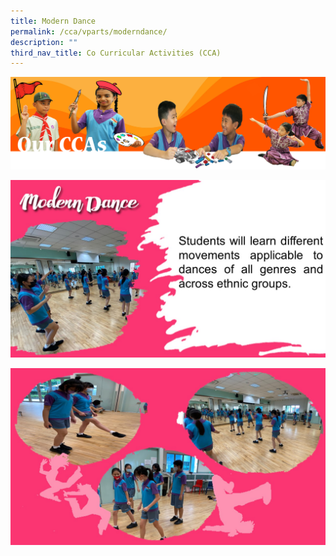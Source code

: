 ```yaml
---
title: Modern Dance
permalink: /cca/vparts/moderndance/
description: ""
third_nav_title: Co Curricular Activities (CCA)
---
```

![](/images/CCAbanner.png)

![](/images/CCA2022/CCA-dance1.jpg)

![](/images/CCA2022/CCA-dance2.jpg)
